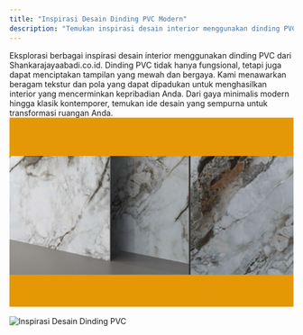 ```yaml
---
title: "Inspirasi Desain Dinding PVC Modern"
description: "Temukan inspirasi desain interior menggunakan dinding PVC modern dari Shankarajayaabadi.co.id. Berbagai ide kreatif untuk menciptakan ruangan yang elegan dan berkelas."
---
```


Eksplorasi berbagai inspirasi desain interior menggunakan dinding PVC dari Shankarajayaabadi.co.id. Dinding PVC tidak hanya fungsional, tetapi juga dapat menciptakan tampilan yang mewah dan bergaya. Kami menawarkan beragam tekstur dan pola yang dapat dipadukan untuk menghasilkan interior yang mencerminkan kepribadian Anda. Dari gaya minimalis modern hingga klasik kontemporer, temukan ide desain yang sempurna untuk transformasi ruangan Anda.
![Inspirasi Desain Dinding PVC](/images/page/wall-pvc-motif-marmer.png)

![Inspirasi Desain Dinding PVC](/images/Wall-PVC/Jual-Dinding-PVC.png)
